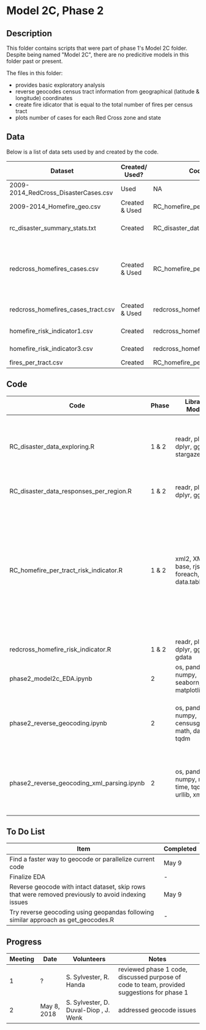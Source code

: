 # Model 2C, Phase 2

## Description
This folder contains scripts that were part of phase 1's Model 2C folder. Despite being named "Model 2C", there are no predicitive models in this folder past or present.

The files in this folder:
- provides basic exploratory analysis
- reverse geocodes census tract information from geographical (latitude & longitude) coordinates
- create fire idicator that is equal to the total number of fires per census tract
- plots number of cases for each Red Cross zone and state

## Data
Below is a list of data sets used by and created by the code.

| Dataset | Created/ Used? | Code Created | Description |
| ------- | -------------- | ------------ | ----------- |
| 2009-2014_RedCross_DisasterCases.csv | Used | NA | main data set containing Red Cross data & lat-long
| 2009-2014_Homefire_geo.csv | Created & Used | RC_homefire_per_tract_risk_indicator.R | reverse geocode from lat-long, used by redcross_homefire_risk_indicator.R
| rc_disaster_summary_stats.txt | Created | RC_disaster_data_exploring.R  | summary statistics for 2009-2014_RedCross_DisasterCases.csv dataset
| redcross_homefires_cases.csv | Created & Used | RC_homefire_per_tract_risk_indicator.R | previously named 2009-2014_RedCross_HomeFire_Cases.csv, subset of 2009-2014_RedCross_DisasterCases.csv that only contains home fire records, used by redcross_homefire_risk_indicator.R
| redcross_homefires_cases_tract.csv | Created & Used | redcross_homefire_risk_indicator.R | merged dataframe containing census tract information and Red Cross fire information
| homefire_risk_indicator1.csv | Created | redcross_homefire_risk_indicator.R | fire risk indicator equal to the number of fires per day per tract
| homefire_risk_indicator3.csv | Created | redcross_homefire_risk_indicator.R | fire risk indicator equal to the number of fires per tract
| fires_per_tract.csv | Created | RC_homefire_per_tract_risk_indicator.R | number of fires per tract

## Code
| Code | Phase | Libraries/ Modules | Description | Notes |
| ---- | ----- | ------------------ | ----------- | ----- |
| RC_disaster_data_exploring.R | 1 & 2 | readr, plyr, dplyr, ggplot2, stargazer | EDA | need a different way of summarizing data since there are different data types within each column
| RC_disaster_data_responses_per_region.R | 1 & 2 | readr, plyr, dplyr, ggplot2 | generates figures | try and repeat for each type of RC case
| RC_homefire_per_tract_risk_indicator.R | 1 & 2 | xml2, XML, httr, base, rjson, foreach, doMC, data.table, plyr | reverse geocode | takes about 4 hours so currently is the fastest method, change code so that fire events are not subsetted into a seperate dataframe since there are concerns that indexing across different data sets will make merging difficult
| redcross_homefire_risk_indicator.R | 1 & 2 | readr, plyr, dplyr, ggplot2, gdata | generates fire risk indicator | NA
| phase2_model2c_EDA.ipynb | 2 | os, pandas, numpy, seaborn, matplotlib | replication of phase 1 EDA | more granular EDA, tons of figures to digest
| phase2_reverse_geocoding.ipynb | 2 | os, pandas, numpy, censusgeocode, math, datetime, tqdm | replication of phase 1 reverse geocoding using censusgeocode module | slowest approach, try to parallelize
| phase2_reverse_geocoding_xml_parsing.ipynb | 2 | os, pandas, numpy, math, time, tqdm, xml, urllib, xmltodict | replication of phase 1 reverse geocoding using phase 1 API | very slow, but faster than the censusgeocode approach, try to parallelize, try to save and append census data in chunks


## To Do List
| Item | Completed |
| ---- | --------- |
| Find a faster way to geocode or parallelize current code | May 9 |
| Finalize EDA | - |
| Reverse geocode with intact dataset, skip rows that were removed previously to avoid indexing issues | May 9 |
| Try reverse geocoding using geopandas following similar approach as get_geocodes.R | - |

## Progress
| Meeting | Date | Volunteers | Notes |
| ------- | ---- | ---------- | ----- |
| 1 | ? | S. Sylvester, R. Handa | reviewed phase 1 code, discussed purpose of code to team, provided suggestions for phase 1 |
| 2 | May 8, 2018 | S. Sylvester, D. Duval-Diop , J. Wenk | addressed geocode issues |